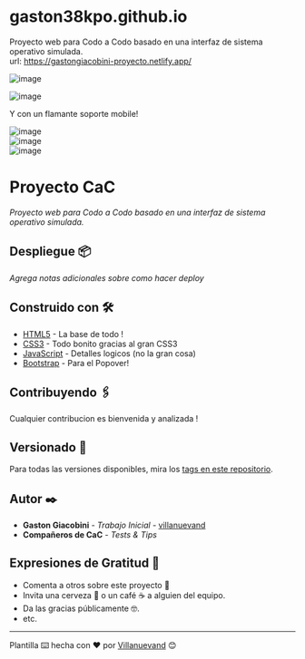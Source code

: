 # gaston38kpo.github.io
Proyecto web para Codo a Codo basado en una interfaz de sistema operativo simulada.<br />
url: https://gastongiacobini-proyecto.netlify.app/

![image](https://user-images.githubusercontent.com/77559010/117723961-75e5e980-b1b9-11eb-8c3e-2028183cfa56.png)<br />

![image](https://user-images.githubusercontent.com/77559010/117724046-931ab800-b1b9-11eb-9eb5-44f8eda8befa.png)<br />

Y con un flamante soporte mobile!

![image](https://user-images.githubusercontent.com/77559010/117724463-29e77480-b1ba-11eb-9123-5423649f358e.png)<br />
![image](https://user-images.githubusercontent.com/77559010/117724512-41bef880-b1ba-11eb-8b63-ca2cee54aede.png)<br />
![image](https://user-images.githubusercontent.com/77559010/117724680-7b8fff00-b1ba-11eb-86f6-36d3c301c35f.png)

# Proyecto CaC

_Proyecto web para Codo a Codo basado en una interfaz de sistema operativo simulada._

## Despliegue 📦

_Agrega notas adicionales sobre como hacer deploy_

## Construido con 🛠️

* [HTML5](https://lenguajehtml.com/) - La base de todo !
* [CSS3](https://lenguajecss.com/) - Todo bonito gracias al gran CSS3
* [JavaScript](https://lenguajejs.com/) - Detalles logicos (no la gran cosa)
* [Bootstrap](https://getbootstrap.com/) - Para el Popover!

## Contribuyendo 🖇️

Cualquier contribucion es bienvenida y analizada !

## Versionado 📌

Para todas las versiones disponibles, mira los [tags en este repositorio](https://github.com/gaston38kpo/gaston38kpo.github.io/tags).

## Autor ✒️

* **Gaston Giacobini** - *Trabajo Inicial* - [villanuevand](https://github.com/gaston38kpo)
* **Compañeros de CaC** - *Tests & Tips*

## Expresiones de Gratitud 🎁

* Comenta a otros sobre este proyecto 📢
* Invita una cerveza 🍺 o un café ☕ a alguien del equipo. 
* Da las gracias públicamente 🤓.
* etc.



---------------------
Plantilla ⌨️ hecha con ❤️ por [Villanuevand](https://github.com/Villanuevand) 😊
